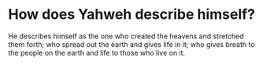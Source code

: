 # How does Yahweh describe himself?

He describes himself as the one who created the heavens and stretched them forth; who spread out the earth and gives life in it; who gives breath to the people on the earth and life to those who live on it.
